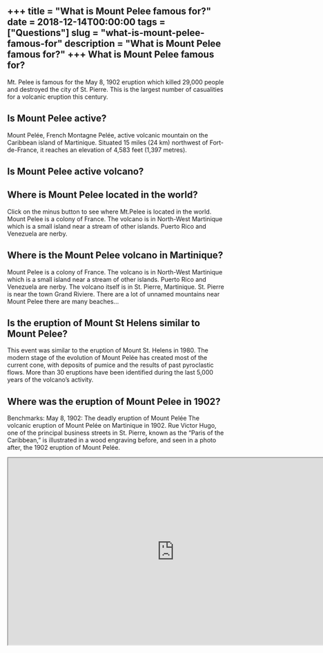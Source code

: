 +++
title = "What is Mount Pelee famous for?"
date = 2018-12-14T00:00:00
tags = ["Questions"]
slug = "what-is-mount-pelee-famous-for"
description = "What is Mount Pelee famous for?"
+++
What is Mount Pelee famous for?
-------------------------------

Mt. Pelee is famous for the May 8, 1902 eruption which killed 29,000 people and destroyed the city of St. Pierre. This is the largest number of casualities for a volcanic eruption this century.

Is Mount Pelee active?
----------------------

Mount Pelée, French Montagne Pelée, active volcanic mountain on the Caribbean island of Martinique. Situated 15 miles (24 km) northwest of Fort-de-France, it reaches an elevation of 4,583 feet (1,397 metres).

Is Mount Pelee active volcano?
------------------------------

Where is Mount Pelee located in the world?
------------------------------------------

Click on the minus button to see where Mt.Pelee is located in the world. Mount Pelee is a colony of France. The volcano is in North-West Martinique which is a small island near a stream of other islands. Puerto Rico and Venezuela are nerby.

Where is the Mount Pelee volcano in Martinique?
-----------------------------------------------

Mount Pelee is a colony of France. The volcano is in North-West Martinique which is a small island near a stream of other islands. Puerto Rico and Venezuela are nerby. The volcano itself is in St. Pierre, Martinique. St. Pierre is near the town Grand Riviere. There are a lot of unnamed mountains near Mount Pelee there are many beaches…

Is the eruption of Mount St Helens similar to Mount Pelee?
----------------------------------------------------------

This event was similar to the eruption of Mount St. Helens in 1980. The modern stage of the evolution of Mount Pelée has created most of the current cone, with deposits of pumice and the results of past pyroclastic flows. More than 30 eruptions have been identified during the last 5,000 years of the volcano’s activity.

Where was the eruption of Mount Pelee in 1902?
----------------------------------------------

Benchmarks: May 8, 1902: The deadly eruption of Mount Pelée The volcanic eruption of Mount Pelée on Martinique in 1902. Rue Victor Hugo, one of the principal business streets in St. Pierre, known as the “Paris of the Caribbean,” is illustrated in a wood engraving before, and seen in a photo after, the 1902 eruption of Mount Pelée.

<iframe allow="accelerometer; autoplay; clipboard-write; encrypted-media; gyroscope; picture-in-picture" allowfullscreen="" class="__youtube_prefs__  epyt-is-override  no-lazyload" data-no-lazy="1" data-origheight="433" data-origwidth="770" data-skipgform_ajax_framebjll="" height="433" id="_ytid_13670" loading="lazy" src="https://www.youtube.com/embed/4mWPOqsiAk0?enablejsapi=1&autoplay=0&cc_load_policy=0&cc_lang_pref=&iv_load_policy=1&loop=0&modestbranding=0&rel=1&fs=1&playsinline=0&autohide=2&theme=dark&color=red&controls=1&" title="YouTube player" width="770"></iframe>
